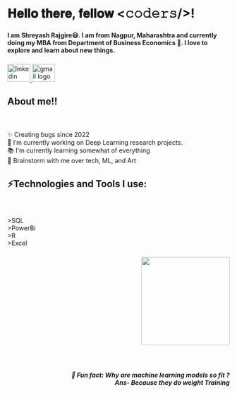 <br clear="both">

<h1 align="left">𝐇𝐞𝐥𝐥𝐨 𝐭𝐡𝐞𝐫𝐞, 𝐟𝐞𝐥𝐥𝐨𝐰 <𝚌𝚘𝚍𝚎𝚛𝚜/>!</h1>

###

<h4 align="left">I am Shreyash Rajgire😃. I am from Nagpur, Maharashtra and currently doing my MBA from  Department of Business Economics 🏫. I love to explore and learn about new things.</h4>

###

<div align="left">
  <a href="https://www.linkedin.com/feed/?trk=guest_homepage-basic_google-one-tap-submit" target="_blank">
    <img src="https://raw.githubusercontent.com/maurodesouza/profile-readme-generator/master/src/assets/icons/social/linkedin/default.svg" width="52" height="40" alt="linkedin logo"  />
  </a>
  <a href="shreyash26.inbox@gmail.com" target="_blank">
    <img src="https://raw.githubusercontent.com/maurodesouza/profile-readme-generator/master/src/assets/icons/social/gmail/default.svg" width="52" height="40" alt="gmail logo"  />
  </a>
</div>

###

<h2 align="left">About me!!</h2>

###

<br clear="both">

<p align="left">✨ Creating bugs since 2022<br>🔭 I’m currently working on Deep Learning research projects.<br>📚 I'm currently learning somewhat of everything<br>💬 Brainstorm with me over tech, ML, and Art</p>

###

<h2 align="left">⚡Technologies and Tools I use:</h2>

###

<br clear="both">

<p align="left">>SQL<br>>PowerBi<br>>R<br>>Excel</p>

###

<div align="right">
  <img height="200" src="https://user-images.githubusercontent.com/5713670/87202985-820dcb80-c2b6-11ea-9f56-7ec461c497c3.gif"  />
</div>

###

<br clear="both">

<h5 align="right">🎲 Fun fact: Why are machine learning models so fit ?<br>Ans- Because they do weight Training</h5>

###
